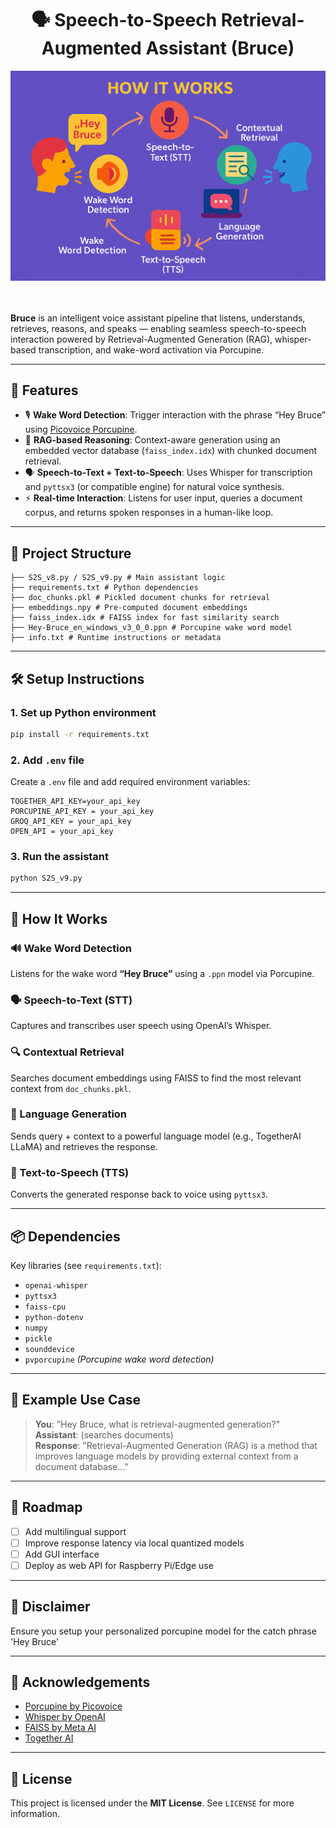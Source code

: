 <div align="center">
    <h1> 🗣️ Speech-to-Speech Retrieval-Augmented Assistant (Bruce)</h1>
    <img src="S2S_IMG.png" width='650' /> 
</div>

<br>
<br>

**Bruce** is an intelligent voice assistant pipeline that listens, understands, retrieves, reasons, and speaks — enabling seamless speech-to-speech interaction powered by Retrieval-Augmented Generation (RAG), whisper-based transcription, and wake-word activation via Porcupine.

---

## 🚀 Features

- 🎙️ **Wake Word Detection**: Trigger interaction with the phrase “Hey Bruce” using [Picovoice Porcupine](https://github.com/Picovoice/porcupine).
- 🧠 **RAG-based Reasoning**: Context-aware generation using an embedded vector database (`faiss_index.idx`) with chunked document retrieval.
- 🗣️ **Speech-to-Text + Text-to-Speech**: Uses Whisper for transcription and `pyttsx3` (or compatible engine) for natural voice synthesis.
- ⚡ **Real-time Interaction**: Listens for user input, queries a document corpus, and returns spoken responses in a human-like loop.

---

## 🧱 Project Structure

```S2S RAG/
├── S2S_v8.py / S2S_v9.py # Main assistant logic
├── requirements.txt # Python dependencies
├── doc_chunks.pkl # Pickled document chunks for retrieval
├── embeddings.npy # Pre-computed document embeddings
├── faiss_index.idx # FAISS index for fast similarity search
├── Hey-Bruce_en_windows_v3_0_0.ppn # Porcupine wake word model
├── info.txt # Runtime instructions or metadata
```
---



## 🛠️ Setup Instructions

### 1. Set up Python environment

```bash
pip install -r requirements.txt
```

### 2. Add `.env` file

Create a `.env` file and add required environment variables:

```env
TOGETHER_API_KEY=your_api_key
PORCUPINE_API_KEY = your_api_key
GROQ_API_KEY = your_api_key
OPEN_API = your_api_key

```

### 3. Run the assistant

```bash
python S2S_v9.py
```

---

## 🧠 How It Works

### 🔊 Wake Word Detection
Listens for the wake word **“Hey Bruce”** using a `.ppn` model via Porcupine. 

### 🗣️ Speech-to-Text (STT)
Captures and transcribes user speech using OpenAI’s Whisper.

### 🔍 Contextual Retrieval
Searches document embeddings using FAISS to find the most relevant context from `doc_chunks.pkl`.

### 🧠 Language Generation
Sends query + context to a powerful language model (e.g., TogetherAI LLaMA) and retrieves the response.

### 🔁 Text-to-Speech (TTS)
Converts the generated response back to voice using `pyttsx3`.

---

## 📦 Dependencies

Key libraries (see `requirements.txt`):

- `openai-whisper`
- `pyttsx3`
- `faiss-cpu`
- `python-dotenv`
- `numpy`
- `pickle`
- `sounddevice`
- `pvporcupine` *(Porcupine wake word detection)*

---

## 🧪 Example Use Case

> **You**: "Hey Bruce, what is retrieval-augmented generation?"  
> **Assistant**: (searches documents)  
> **Response**: "Retrieval-Augmented Generation (RAG) is a method that improves language models by providing external context from a document database..."

---

## 📍 Roadmap

- [ ] Add multilingual support  
- [ ] Improve response latency via local quantized models  
- [ ] Add GUI interface  
- [ ] Deploy as web API for Raspberry Pi/Edge use  

---

## 🔐 Disclaimer

Ensure you setup your personalized porcupine model for the catch phrase 'Hey Bruce'

---

## 🤝 Acknowledgements

- [Porcupine by Picovoice](https://github.com/Picovoice/porcupine)  
- [Whisper by OpenAI](https://github.com/openai/whisper)  
- [FAISS by Meta AI](https://github.com/facebookresearch/faiss)  
- [Together AI](https://www.together.ai/)  

---

## 📜 License

This project is licensed under the **MIT License**. See `LICENSE` for more information.
